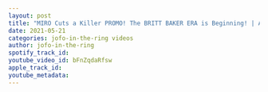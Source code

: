 ```yaml
---
layout: post
title: "MIRO Cuts a Killer PROMO! The BRITT BAKER ERA is Beginning! | AEW DYNAMITE REVIEW"
date: 2021-05-21
categories: jofo-in-the-ring videos
author: jofo-in-the-ring
spotify_track_id: 
youtube_video_id: bFnZqdaRfsw
apple_track_id: 
youtube_metadata: 
---
```

